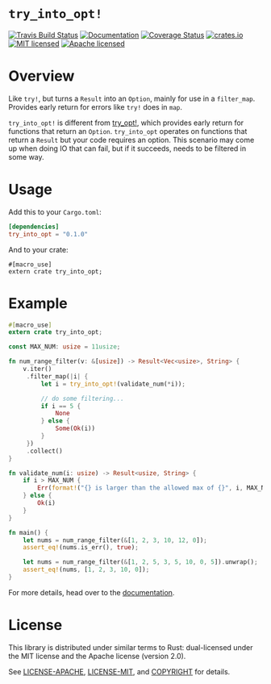 # `try_into_opt!`
[![Travis Build Status](https://img.shields.io/travis/frostly/try_into_opt.svg)](https://travis-ci.org/frostly/try_into_opt)
[![Documentation](https://img.shields.io/badge/docs-latest-C9893D.svg)](https://open.frostly.com/try_into_opt)
[![Coverage Status](https://img.shields.io/coveralls/frostly/try_into_opt.svg)](https://coveralls.io/github/frostly/try_into_opt?branch=master)
[![crates.io](https://img.shields.io/crates/v/try_into_opt.svg)](https://crates.io/crates/try_into_opt)
[![MIT licensed](https://img.shields.io/badge/license-MIT-blue.svg)](./LICENSE-MIT)
[![Apache licensed](https://img.shields.io/badge/license-Apache-blue.svg)](./LICENSE-APACHE)

# Overview

Like `try!`, but turns a `Result` into an `Option`, mainly for use in a `filter_map`. Provides
early return for errors like `try!` does in `map`.


`try_into_opt!` is different from [try_opt!](https://github.com/crumblingstatue/try_opt), which
provides early return for functions that return an `Option`. `try_into_opt` operates on functions
that return a `Result` but your code requires an option. This scenario may come up when doing IO
that can fail, but if it succeeds, needs to be filtered in some way.

# Usage

Add this to your `Cargo.toml`:

```toml
[dependencies]
try_into_opt = "0.1.0"
```

And to your crate:

```rust,ignore
#[macro_use]
extern crate try_into_opt;
```

# Example

```rust
#[macro_use]
extern crate try_into_opt;

const MAX_NUM: usize = 11usize;

fn num_range_filter(v: &[usize]) -> Result<Vec<usize>, String> {
    v.iter()
     .filter_map(|i| {
         let i = try_into_opt!(validate_num(*i));

         // do some filtering...
         if i == 5 {
             None
         } else {
             Some(Ok(i))
         }
     })
     .collect()
}

fn validate_num(i: usize) -> Result<usize, String> {
    if i > MAX_NUM {
        Err(format!("{} is larger than the allowed max of {}", i, MAX_NUM))
    } else {
        Ok(i)
    }
}

fn main() {
    let nums = num_range_filter(&[1, 2, 3, 10, 12, 0]);
    assert_eq!(nums.is_err(), true);

    let nums = num_range_filter(&[1, 2, 5, 3, 5, 10, 0, 5]).unwrap();
    assert_eq!(nums, [1, 2, 3, 10, 0]);
}
```

For more details, head over to the [documentation](https://open.frostly.com/try_into_opt).

# License

This library is distributed under similar terms to Rust: dual-licensed under the MIT license and the
Apache license (version 2.0).

See [LICENSE-APACHE](LICENSE-APACHE), [LICENSE-MIT](LICENSE-MIT), and [COPYRIGHT](COPYRIGHT) for
details.
